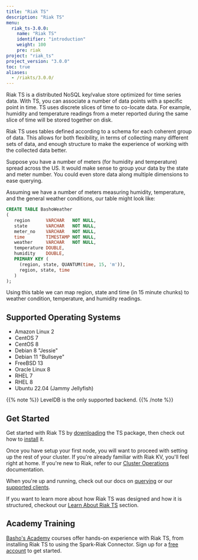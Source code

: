 ```yaml
---
title: "Riak TS"
description: "Riak TS"
menu:
  riak_ts-3.0.0:
    name: "Riak TS"
    identifier: "introduction"
    weight: 100
    pre: riak
project: "riak_ts"
project_version: "3.0.0"
toc: true
aliases:
  - /riakts/3.0.0/
---
```


[download]: downloads/
[installing]: setup/installing/
[learnabout]: learn-about/
[querying]: using/querying/
[supported clients]: developing/
[cluster ops]: using/core-fundamentals/#cluster-operations


Riak TS is a distributed NoSQL key/value store optimized for time series data. With TS, you can associate a number of data points with a specific point in time. TS uses discrete slices of time to co-locate data. For example, humidity and temperature readings from a meter reported during the same slice of time will be stored together on disk.

Riak TS uses tables defined according to a schema for each coherent group of
data. This allows for both flexibility, in terms of collecting many different
sets of data, and enough structure to make the experience of working with the collected data better.

Suppose you have a number of meters (for humidity and temperature) spread across
the US. It would make sense to group your data by the state and meter number. You could even store data along multiple dimensions to ease querying.

Assuming we have a number of meters measuring humidity, temperature, and the general weather conditions, our table might look like:

```sql
CREATE TABLE BashoWeather
(
   region      VARCHAR   NOT NULL,
   state       VARCHAR   NOT NULL,
   meter_no    VARCHAR   NOT NULL,
   time        TIMESTAMP NOT NULL,
   weather     VARCHAR   NOT NULL,
   temperature DOUBLE,
   humidity    DOUBLE,
   PRIMARY KEY (
     (region, state, QUANTUM(time, 15, 'm')),
     region, state, time
   )
);
```

Using this table we can map region, state and time (in 15 minute chunks) to weather condition, temperature, and humidity readings.


## Supported Operating Systems

* Amazon Linux 2
* CentOS 7
* CentOS 8
* Debian 8 "Jessie"
* Debian 11 "Bullseye"
* FreeBSD 13
* Oracle Linux 8
* RHEL 7
* RHEL 8
* Ubuntu 22.04 (Jammy Jellyfish)

{{% note %}}
LevelDB is the only supported backend.
{{% /note %}}

## Get Started

Get started with Riak TS by [downloading][download] the TS package, then check out how to [install][installing] it.

Once you have setup your first node, you will want to proceed with setting up the rest of your cluster. If you're already familiar with Riak KV, you'll feel right at home. If you're new to Riak, refer to our [Cluster Operations][cluster ops] documentation.

When you're up and running, check out our docs on [querying] or our [supported clients].

If you want to learn more about how Riak TS was designed and how it is structured, checkout our [Learn About Riak TS][learnabout] section.

## Academy Training

[Basho's Academy](https://academy.basho.com) courses offer hands-on experience with Riak TS, from installing Riak TS to using the Spark-Riak Connector. Sign up for a [free account](https://academy.basho.com/users/sign_up) to get started.
